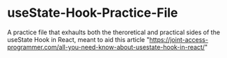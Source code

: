 # useState-Hook-Practice-File
A practice file that exhaults both the theroretical and practical sides of the useState Hook in React, meant to aid this article "https://joint-access-programmer.com/all-you-need-know-about-usestate-hook-in-react/"
